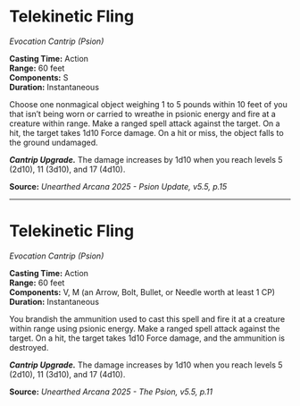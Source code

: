 # Telekinetic Fling
*Evocation Cantrip (Psion)*

**Casting Time:** Action  
**Range:** 60 feet  
**Components:** S  
**Duration:** Instantaneous  

Choose one nonmagical object weighing 1 to 5 pounds within 10 feet of you that isn’t being worn or carried to wreathe in psionic energy and fire at a creature within range. Make a ranged spell attack against the target. On a hit, the target takes 1d10 Force damage. On a hit or miss, the object falls to the ground undamaged.

***Cantrip Upgrade.*** The damage increases by 1d10 when you reach levels 5 (2d10), 11 (3d10), and 17 (4d10).

**Source:** *Unearthed Arcana 2025 - Psion Update, v5.5, p.15*

---

# Telekinetic Fling
*Evocation Cantrip (Psion)*

**Casting Time:** Action  
**Range:** 60 feet  
**Components:** V, M (an Arrow, Bolt, Bullet, or Needle worth at least 1 CP)  
**Duration:** Instantaneous  

You brandish the ammunition used to cast this spell and fire it at a creature within range using psionic energy. Make a ranged spell attack against the target. On a hit, the target takes 1d10 Force damage, and the ammunition is destroyed.

***Cantrip Upgrade.*** The damage increases by 1d10 when you reach levels 5 (2d10), 11 (3d10), and 17 (4d10).

**Source:** *Unearthed Arcana 2025 - The Psion, v5.5, p.11*